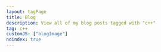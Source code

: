 ```yaml
---
layout: tagPage
title: Blog
description: View all of my blog posts tagged with "c++"
tag: c++
customJS: ["blogImage"]
noindex: true
---
```

